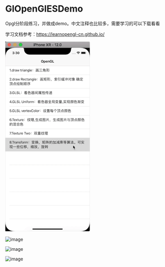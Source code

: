 # GlOpenGlESDemo
Opgl分阶段练习，并做成demo。中文注释也比较多，需要学习的可以下载看看


学习文档参考：https://learnopengl-cn.github.io/


![image](https://github.com/gleeeli/GlOpenGlESDemo/blob/master/%E6%95%88%E6%9E%9C%E5%9B%BE.gif)

![image](https://github.com/gleeeli/GlOpenGlESDemo/blob/master/%E6%91%84%E5%83%8F%E5%A4%B4%E5%9D%90%E6%A0%87%E7%B3%BB%E7%BB%9F%E6%95%88%E6%9E%9C%E5%9B%BE.gif)

![image](https://github.com/gleeeli/GlOpenGlESDemo/blob/master/%E6%89%8B%E5%8A%A8%E6%8E%A7%E5%88%B6%E5%90%91%E5%89%8D%E5%90%91%E5%90%8E%E7%AD%89%E6%95%88%E6%9E%9C%E5%9B%BE.gif)


![image](https://github.com/gleeeli/GlOpenGlESDemo/blob/master/%E5%9F%BA%E7%A1%80%E5%85%89%E7%85%A7%E6%95%88%E6%9E%9C.gif)
